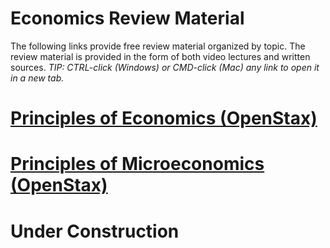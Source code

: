 # Economics Review Material

The following links provide free review material organized by topic. The review material is provided in the form of both video lectures and written sources. *TIP: CTRL-click (Windows) or CMD-click (Mac) any link to open it in a new tab.*

# [Principles of Economics (OpenStax)](https://openstax.org/details/books/principles-economics-3e)

# [Principles of Microeconomics (OpenStax)](https://openstax.org/details/books/principles-microeconomics-3e)

# **Under Construction**